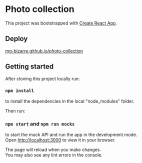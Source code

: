 # Photo collection

This project was bootstrapped with [Create React App](https://github.com/facebook/create-react-app).

## Deploy

[mg-bizarre.github.io/photo-collection](https://mg-bizarre.github.io/photo-collection)

## Getting started

After cloning this project locally run:

### `npm install`

to install the dependencies in the local "node_modules" folder.

Then run:

### `npm start` and `npm run mocks`

to start the mock API and run the app in the development mode.\
Open [http://localhost:3000](http://localhost:3000) to view it in your browser.

The page will reload when you make changes.\
You may also see any lint errors in the console.

